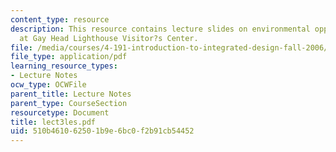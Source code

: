 ```yaml
---
content_type: resource
description: This resource contains lecture slides on environmental opportunities
  at Gay Head Lighthouse Visitor?s Center.
file: /media/courses/4-191-introduction-to-integrated-design-fall-2006/510b461062501b9e6bc0f2b91cb54452_lect3les.pdf
file_type: application/pdf
learning_resource_types:
- Lecture Notes
ocw_type: OCWFile
parent_title: Lecture Notes
parent_type: CourseSection
resourcetype: Document
title: lect3les.pdf
uid: 510b4610-6250-1b9e-6bc0-f2b91cb54452
---
```

